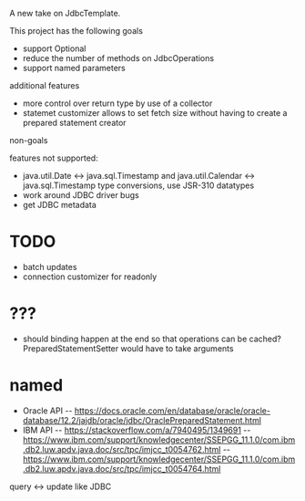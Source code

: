 
A new take on JdbcTemplate.

This project has the following goals

- support Optional
- reduce the number of methods on JdbcOperations
- support named parameters

additional features
- more control over return type by use of a collector
- statemet customizer allows to set fetch size without having to create a prepared statement creator

non-goals

features not supported:
- java.util.Date <-> java.sql.Timestamp and java.util.Calendar <-> java.sql.Timestamp type conversions, use JSR-310 datatypes
- work around JDBC driver bugs
- get JDBC metadata

TODO
====
- batch updates
- connection customizer for readonly

???
===
- should binding happen at the end so that operations can be cached? PreparedStatementSetter would have to take arguments

named
=====
- Oracle API
-- https://docs.oracle.com/en/database/oracle/oracle-database/12.2/jajdb/oracle/jdbc/OraclePreparedStatement.html
- IBM API
-- https://stackoverflow.com/a/7940495/1349691
-- https://www.ibm.com/support/knowledgecenter/SSEPGG_11.1.0/com.ibm.db2.luw.apdv.java.doc/src/tpc/imjcc_t0054762.html
-- https://www.ibm.com/support/knowledgecenter/SSEPGG_11.1.0/com.ibm.db2.luw.apdv.java.doc/src/tpc/imjcc_t0054764.html


query <-> update like JDBC


